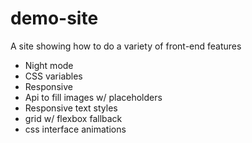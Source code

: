 # demo-site
A site showing how to do a variety of front-end features
- Night mode
- CSS variables
- Responsive
- Api to fill images w/ placeholders
- Responsive text styles
- grid w/ flexbox fallback
- css interface animations
